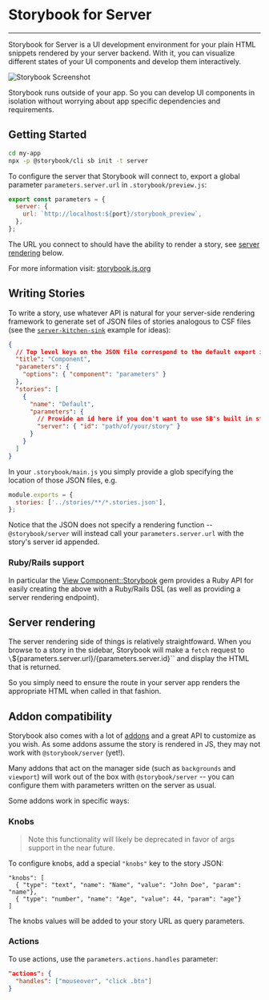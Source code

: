 # Storybook for Server

---

Storybook for Server is a UI development environment for your plain HTML snippets rendered by your server backend.
With it, you can visualize different states of your UI components and develop them interactively.

![Storybook Screenshot](https://github.com/storybookjs/storybook/blob/master/media/storybook-intro.gif)

Storybook runs outside of your app.
So you can develop UI components in isolation without worrying about app specific dependencies and requirements.

## Getting Started

```sh
cd my-app
npx -p @storybook/cli sb init -t server
```

To configure the server that Storybook will connect to, export a global parameter `parameters.server.url` in `.storybook/preview.js`:

```js
export const parameters = {
  server: {
    url: `http://localhost:${port}/storybook_preview`,
  },
};
```

The URL you connect to should have the ability to render a story, see [server rendering](#server-rendering) below.

For more information visit: [storybook.js.org](https://storybook.js.org)

## Writing Stories

To write a story, use whatever API is natural for your server-side rendering framework to generate set of JSON files of stories analogous to CSF files (see the [`server-kitchen-sink`](../../examples/server-kitchen-sink/stories) example for ideas):

```json
{
  // Top level keys on the JSON file correspond to the default export in CSF
  "title": "Component",
  "parameters": {
    "options": { "component": "parameters" }
  },
  "stories": [
    {
      "name": "Default",
      "parameters": {
        // Provide an id here if you don't want to use SB's built in story ids.
        "server": { "id": "path/of/your/story" }
      }
    }
  ]
}
```

In your `.storybook/main.js` you simply provide a glob specifying the location of those JSON files, e.g.

```js
module.exports = {
  stories: ['../stories/**/*.stories.json'],
};
```

Notice that the JSON does not specify a rendering function -- `@storybook/server` will instead call your `parameters.server.url` with the story's server id appended.

### Ruby/Rails support

In particular the [View Component::Storybook](https://github.com/jonspalmer/view_component_storybook) gem provides a Ruby API for easily creating the above with a Ruby/Rails DSL (as well as providing a server rendering endpoint).

## Server rendering

The server rendering side of things is relatively straightfoward. When you browse to a story in the sidebar, Storybook will make a `fetch` request to `\`\${parameters.server.url}/{parameters.server.id}\`` and display the HTML that is returned.

So you simply need to ensure the route in your server app renders the appropriate HTML when called in that fashion.

## Addon compatibility

Storybook also comes with a lot of [addons](https://storybook.js.org/addons/introduction) and a great API to customize as you wish. As some addons assume the story is rendered in JS, they may not work with `@storybook/server` (yet!).

Many addons that act on the manager side (such as `backgrounds` and `viewport`) will work out of the box with `@storybook/server` -- you can configure them with parameters written on the server as usual.

Some addons work in specific ways:

### Knobs

> Note this functionality will likely be deprecated in favor of args support in the near future.

To configure knobs, add a special `"knobs"` key to the story JSON:

```json:
"knobs": [
  { "type": "text", "name": "Name", "value": "John Doe", "param": "name"},
  { "type": "number", "name": "Age", "value": 44, "param": "age"}
]
```

The knobs values will be added to your story URL as query parameters.

### Actions

To use actions, use the `parameters.actions.handles` parameter:

```json
"actions": {
  "handles": ["mouseover", "click .btn"]
}
```
